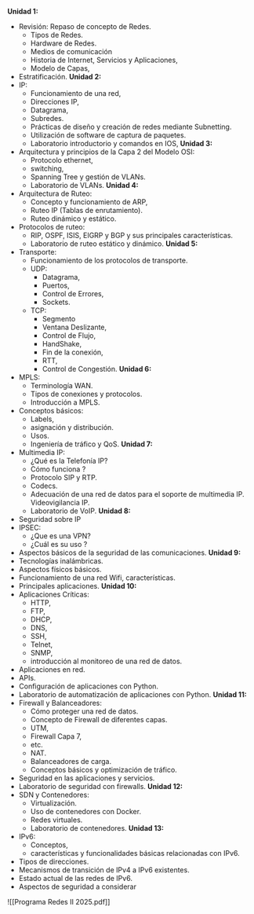 **Unidad 1:**
- Revisión: Repaso de concepto de Redes.
	- Tipos de Redes.
	- Hardware de Redes.
	- Medios de comunicación
	- Historia de Internet, Servicios y Aplicaciones,
	- Modelo de Capas,
- Estratificación.
**Unidad 2:**
- IP:
	- Funcionamiento de una red,
	- Direcciones IP,
	- Datagrama,
	- Subredes.
	- Prácticas de diseño y creación de redes mediante Subnetting. 
	- Utilización de software de captura de paquetes.
	- Laboratorio introductorio y comandos en IOS, 
**Unidad 3:**
- Arquitectura y principios de la Capa 2 del Modelo OSI:
	- Protocolo ethernet,
	- switching,
	- Spanning Tree y gestión de VLANs.
	- Laboratorio de VLANs.
**Unidad 4:**
- Arquitectura de Ruteo:
	- Concepto y funcionamiento de ARP,
	- Ruteo IP (Tablas de enrutamiento).
	- Ruteo dinámico y estático.
- Protocolos de ruteo:
	- RIP, OSPF, ISIS, EIGRP y BGP y sus principales características.
	- Laboratorio de ruteo estático y dinámico.
**Unidad 5:**
- Transporte:
	- Funcionamiento de los protocolos de transporte.
	- UDP:
		- Datagrama,
		- Puertos,
		- Control de Errores,
		- Sockets.
	- TCP:
		- Segmento
		- Ventana Deslizante,
		- Control de Flujo,
		- HandShake,
		- Fin de la conexión,
		- RTT,
		- Control de Congestión.
**Unidad 6:**
- MPLS:
	- Terminología WAN.
	- Tipos de conexiones y protocolos.
	- Introducción a MPLS.
- Conceptos básicos:
	- Labels,
	- asignación y distribución.
	- Usos.
	- Ingeniería de tráfico y QoS.
**Unidad 7:**
- Multimedia IP:
	- ¿Qué es la Telefonía IP?
	- Cómo funciona ?
	- Protocolo SIP y RTP.
	- Codecs.
	- Adecuación de una red de datos para el soporte de multimedia IP. Videovigilancia IP.
	- Laboratorio de VoIP.
**Unidad 8:**
- Seguridad sobre IP
- IPSEC:
	- ¿Que es una VPN?
	- ¿Cuál es su uso ?
- Aspectos básicos de la seguridad de las comunicaciones.
**Unidad 9:**
- Tecnologías inalámbricas.
- Aspectos físicos básicos.
- Funcionamiento de una red Wifi, características.
- Principales aplicaciones.
**Unidad 10:**
- Aplicaciones Críticas:
	- HTTP,
	- FTP,
	- DHCP,
	- DNS,
	- SSH,
	- Telnet,
	- SNMP,
	- introducción al monitoreo de una red de datos.
- Aplicaciones en red.
- APIs.
- Configuración de aplicaciones con Python.
- Laboratorio de automatización de aplicaciones con Python.
**Unidad 11:**
- Firewall y Balanceadores:
	- Cómo proteger una red de datos.
	- Concepto de Firewall de diferentes capas.
	- UTM,
	- Firewall Capa 7,
	- etc.
	- NAT.
	- Balanceadores de carga.
	- Conceptos básicos y optimización de tráfico.
- Seguridad en las aplicaciones y servicios.
- Laboratorio de seguridad con firewalls.
**Unidad 12:**
- SDN y Contenedores:
	- Virtualización.
	- Uso de contenedores con Docker.
	- Redes virtuales.
	- Laboratorio de contenedores.
**Unidad 13:**
- IPv6:
	- Conceptos,
	- características y funcionalidades básicas relacionadas con IPv6.
- Tipos de direcciones.
- Mecanismos de transición de IPv4 a IPv6 existentes.
- Estado actual de las redes de IPv6.
- Aspectos de seguridad a considerar

![[Programa Redes II 2025.pdf]]
